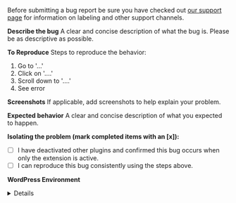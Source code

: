 Before submitting a bug report be sure you have checked out [our support page](https://extendomattic.wordpress.com/extendables-support/) for information on labeling and other support channels.

**Describe the bug**
A clear and concise description of what the bug is. Please be as descriptive as possible.

**To Reproduce**
Steps to reproduce the behavior:
1. Go to '...'
2. Click on '....'
3. Scroll down to '....'
4. See error

**Screenshots**
If applicable, add screenshots to help explain your problem.

**Expected behavior**
A clear and concise description of what you expected to happen.

**Isolating the problem (mark completed items with an [x]):**
- [ ] I have deactivated other plugins and confirmed this bug occurs when only the extension is active.
- [ ] I can reproduce this bug consistently using the steps above.

**WordPress Environment**
<details>
```
Copy and paste the system status report from **WooCommerce > System Status** in WordPress admin.
```
</details>
